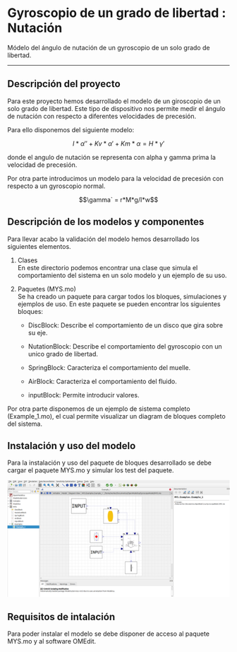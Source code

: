 # **Gyroscopio de un grado de libertad** : Nutación

Módelo del ángulo de nutación de un gyroscopio de un solo grado de libertad.

---

## Descripción del proyecto
Para este proyecto hemos desarrollado el modelo de un giroscopio de un solo grado de libertad. Este tipo de dispositivo nos permite medir el ángulo de nutación con respecto a diferentes velocidades de precesión.   

Para ello disponemos del siguiente modelo: 

$$ I*\alpha'' + Kv*\alpha' + Km*\alpha = H*\gamma'$$

donde el angulo de nutación se representa con alpha y gamma prima la velocidad de precesión.

Por otra parte introducimos un modelo para la velocidad de precesión con respecto a un gyroscopio normal. 

$$\gamma` = r*M*g/I*w$$

## Descripción de los modelos y componentes
Para llevar acabo la validación del modelo hemos desarrollado los siguientes elementos.

1. Clases\
En este directorio podemos encontrar una clase que simula el comportamiento del sistema en un solo modelo y un ejemplo de su uso.

2. Paquetes (MYS.mo)\
Se ha creado un paquete para cargar todos los bloques, simulaciones y ejemplos de uso. 
En este paquete se pueden encontrar los siguientes bloques:
    - DiscBlock: Describe el comportamiento de un disco que gira sobre su eje. 

    - NutationBlock: Describe el comportamiento del gyroscopio con un unico grado de libertad.

    - SpringBlock: Caracteriza el comportamiento del muelle.

    - AirBlock: Caracteriza el comportamiento del fluido.

    - inputBlock: Permite introducir valores.

Por otra parte disponemos de un ejemplo de sistema completo (Example_1.mo), el cual permite visualizar un diagram de bloques completo del sistema.
## Instalación y uso del modelo
Para la instalación y uso del paquete de bloques desarrollado se debe cargar el paquete MYS.mo y simular los test del paquete.

![Sistema](./Imagenes/Sistema.png "Imagen del sistema")

##  Requisitos de intalación
Para poder instalar el modelo se debe disponer de acceso al paquete MYS.mo y al software OMEdit.


